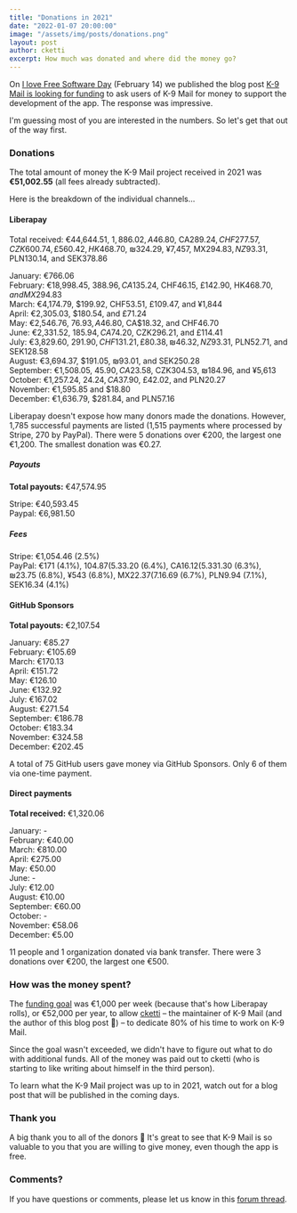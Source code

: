 ```yaml
---
title: "Donations in 2021"
date: "2022-01-07 20:00:00"
image: "/assets/img/posts/donations.png"
layout: post
author: cketti
excerpt: How much was donated and where did the money go?
---
```


On [I love Free Software Day](https://fsfe.org/activities/ilovefs/) (February 14) we published the blog post [K-9 Mail is looking for funding](https://k9mail.app/2021/02/14/K-9-Mail-is-looking-for-funding) to ask users of K-9 Mail for money to support the development of the app. The response was impressive.

I'm guessing most of you are interested in the numbers. So let's get that out of the way first.


### Donations

The total amount of money the K-9 Mail project received in 2021 was **€51,002.55** (all fees already subtracted).

Here is the breakdown of the individual channels…


#### Liberapay

Total received: €44,644.51, $1,886.02, A$46.80, CA$289.24, CHF277.57, CZK600.74, £560.42, HK$468.70, ₪324.29, ¥7,457, MX$294.83, NZ$93.31, PLN130.14, and SEK378.86

January: €766.06  
February: €18,998.45, $388.96, CA$135.24, CHF46.15, £142.90, HK$468.70, and MX$294.83  
March: €4,174.79, $199.92, CHF53.51, £109.47, and ¥1,844  
April: €2,305.03, $180.54, and £71.24  
May: €2,546.76, $76.93, A$46.80, CA$18.32, and CHF46.70  
June: €2,331.52, $185.94, CA$74.20, CZK296.21, and £114.41  
July: €3,829.60, $291.90, CHF131.21, £80.38, ₪46.32, NZ$93.31, PLN52.71, and SEK128.58  
August: €3,694.37, $191.05, ₪93.01, and SEK250.28  
September: €1,508.05, $45.90, CA$23.58, CZK304.53, ₪184.96, and ¥5,613  
October: €1,257.24, $24.24, CA$37.90, £42.02, and PLN20.27  
November: €1,595.85 and $18.80  
December: €1,636.79, $281.84, and PLN57.16

Liberapay doesn't expose how many donors made the donations. However, 1,785 successful payments are listed (1,515 payments where processed by Stripe, 270 by PayPal).
There were 5 donations over €200, the largest one €1,200. The smallest donation was €0.27.

##### Payouts

**Total payouts:** €47,574.95

Stripe: €40,593.45  
Paypal: €6,981.50

##### Fees

Stripe: €1,054.46 (2.5%)  
PayPal: €171 (4.1%), $104.87 (5.3%), A$3.20 (6.4%), CA$16.12 (5.3%), CHF19.63 (6.6%), CZK56.06 (8.5%), £29.48 (5.0%), HK$31.30 (6.3%), ₪23.75 (6.8%), ¥543 (6.8%), MX$22.37 (7.1%), NZ$6.69 (6.7%), PLN9.94 (7.1%), SEK16.34 (4.1%)


#### GitHub Sponsors

**Total payouts:** €2,107.54

January: €85.27  
February: €105.69  
March: €170.13  
April: €151.72  
May: €126.10  
June: €132.92  
July: €167.02  
August: €271.54  
September: €186.78  
October: €183.34  
November: €324.58  
December: €202.45

A total of 75 GitHub users gave money via GitHub Sponsors. Only 6 of them via one-time payment.


#### Direct payments

**Total received:** €1,320.06

January: -  
February: €40.00  
March: €810.00  
April: €275.00  
May: €50.00  
June: -  
July: €12.00  
August: €10.00  
September: €60.00  
October: -  
November: €58.06  
December: €5.00  

11 people and 1 organization donated via bank transfer. There were 3 donations over €200, the largest one €500.


### How was the money spent?

The [funding goal](https://k9mail.app/2021/02/14/K-9-Mail-is-looking-for-funding) was €1,000 per week (because that's how Liberapay rolls), or €52,000 per year, to allow [cketti](https://cketti.de/) – the maintainer of K-9 Mail (and the author of this blog post 👋) – to dedicate 80% of his time to work on K-9 Mail. 

Since the goal wasn't exceeded, we didn't have to figure out what to do with additional funds. All of the money was paid out to cketti (who is starting to like writing about himself in the third person).

To learn what the K-9 Mail project was up to in 2021, watch out for a blog post that will be published in the coming days.


### Thank you

A big thank you to all of the donors 💖 It's great to see that K-9 Mail is so valuable to you that you are willing to give money, even though the app is free. 


### Comments?

If you have questions or comments, please let us know in this [forum thread](https://forum.k9mail.app/t/blog-post-donations-in-2021/3936).
